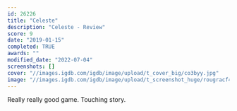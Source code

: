 ```yaml
---
id: 26226
title: "Celeste"
description: "Celeste - Review"
score: 9
date: "2019-01-15"
completed: TRUE
awards: ""
modified_date: "2022-07-04"
screenshots: []
cover: "//images.igdb.com/igdb/image/upload/t_cover_big/co3byy.jpg"
image: "//images.igdb.com/igdb/image/upload/t_screenshot_huge/rougracf4aao1ebhxxy9.jpg"
---
```

Really really good game. Touching story.